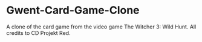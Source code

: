 # Gwent-Card-Game-Clone
 A clone of the card game from the video game The Witcher 3: Wild Hunt. All credits to CD Projekt Red. 
